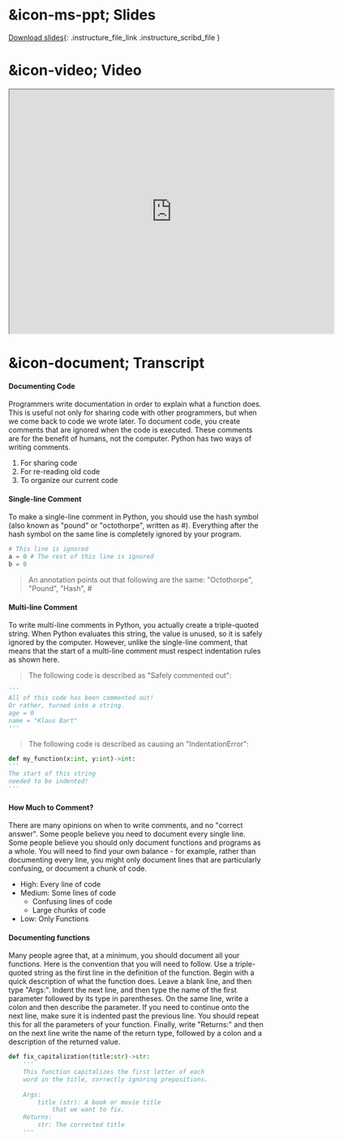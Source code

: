 # &icon-ms-ppt; Slides

[Download slides](https://udel.instructure.com/files/78540252/download){: .instructure_file_link .instructure_scribd_file }

# &icon-video; Video

<iframe style="width: 640px; height: 480px;" width="300" height="150" allowfullscreen="allowfullscreen" webkitallowfullscreen="webkitallowfullscreen" mozallowfullscreen="mozallowfullscreen"
title="Introduction.pdf"
src="https://www.youtube.com/embed/9CBPTykKAQE?feature=oembed&amp;rel=0" 
></iframe>

# &icon-document; Transcript



#### Documenting Code

Programmers write documentation in order to explain what a function does.
This is useful not only for sharing code with other programmers, but when we come back to code we wrote later.
To document code, you create comments that are ignored when the code is executed.
These comments are for the benefit of humans, not the computer.
Python has two ways of writing comments.

1. For sharing code
2. For re-reading old code
3. To organize our current code

#### Single-line Comment

To make a single-line comment in Python, you should use the hash symbol (also known as "pound" or "octothorpe", written as #).
Everything after the hash symbol on the same line is completely ignored by your program.

```python
# This line is ignored
a = 0 # The rest of this line is ignored
b = 0
```

> An annotation points out that following are the same: "Octothorpe", "Pound", "Hash", #

#### Multi-line Comment

To write multi-line comments in Python, you actually create a triple-quoted string. 
When Python evaluates this string, the value is unused, so it is safely ignored by the computer.
However, unlike the single-line comment, that means that the start of a multi-line comment must respect indentation rules as shown here.

> The following code is described as "Safely commented out":
```python
'''
All of this code has been commented out!
Or rather, turned into a string.
age = 0
name = "Klaus Bart"
'''
```

> The following code is described as causing an "IndentationError":
```python
def my_function(x:int, y:int)->int:
'''
The start of this string
needed to be indented!
'''
```

#### How Much to Comment?

There are many opinions on when to write comments, and no "correct answer".
Some people believe you need to document every single line.
Some people believe you should only document functions and programs as a whole.
You will need to find your own balance - for example, rather than documenting every line, you might only document lines that are particularly confusing, or document a chunk of code.

* High: Every line of code
* Medium: Some lines of code
  * Confusing lines of code
  * Large chunks of code
* Low: Only Functions

#### Documenting functions

Many people agree that, at a minimum, you should document all your functions.
Here is the convention that you will need to follow.
Use a triple-quoted string as the first line in the definition of the function.
Begin with a quick description of what the function does.
Leave a blank line, and then type "Args:".
Indent the next line, and then type the name of the first parameter followed by its type in parentheses. On the same line, write a colon and then describe the parameter. If you need to continue onto the next line, make sure it is indented past the previous line.
You should repeat this for all the parameters of your function.
Finally, write "Returns:" and then on the next line write the name of the return type, followed by a colon and a description of the returned value.

```python
def fix_capitalization(title:str)->str:
    '''
    This function capitalizes the first letter of each
    word in the title, correctly ignoring prepositions.
    
    Args:
        title (str): A book or movie title
            that we want to fix.
    Returns:
        str: The corrected title
    '''
```
